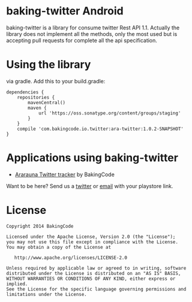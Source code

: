 baking-twitter Android
=================

baking-twitter is a library for consume twitter Rest API 1.1. Actually the library does not implement all the methods, only the most used but is accepting pull requests for complete all the api specification.


Using the library
================

via gradle. Add this to your build.gradle:

    dependencies {  
        repositories {
            mavenCentral()
            maven {
                url 'https://oss.sonatype.org/content/groups/staging'
            }
        }
        compile 'com.bakingcode.io.twitter:ara-twitter:1.0.2-SNAPSHOT'
    }


Applications using baking-twitter
================

* [Ararauna Twitter tracker](https://play.google.com/store/apps/details?id=bakingcode.tweedb) by BakingCode

Want to be here? Send us a [twitter](https://twitter.com/bakingcode) or [email](mailto:info@bakingcode.com) with your playstore link.


License
=======

    Copyright 2014 BakingCode

    Licensed under the Apache License, Version 2.0 (the "License");
    you may not use this file except in compliance with the License.
    You may obtain a copy of the License at

       http://www.apache.org/licenses/LICENSE-2.0

    Unless required by applicable law or agreed to in writing, software
    distributed under the License is distributed on an "AS IS" BASIS,
    WITHOUT WARRANTIES OR CONDITIONS OF ANY KIND, either express or implied.
    See the License for the specific language governing permissions and
    limitations under the License.
